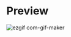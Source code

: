 # Preview
![ezgif com-gif-maker](https://user-images.githubusercontent.com/98197909/214014535-d26339dc-dc9f-4a34-ab4b-73aae9af31fb.gif)
